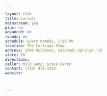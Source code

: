 ```yaml
---

layout: club
title: Lariats
mainstream: yes
plus: no
advanced: no
rounds: no
schedule: Every Monday, 7:00 PM
location: The Carriage Stop
address: 2700 Robinson, Colorado Springs, CO
state: CO
directions: 
caller: Milo &amp; Grace Ferry
contact: (719) 475-1553
website: 



---
```



